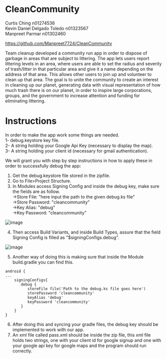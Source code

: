 # CleanCommunity

Curtis Ching                  n01274536  
Kevin Daniel Delgado Toledo   n01323567  
Manpreet Parmar               n01302460  

https://github.com/Manpreet7724/CleanCommunity

Team cleanup developed a community run app in order to dispose of garbage in areas that are subject to littering. The app lets users report littering levels in an area, where users are able to set the radius and severity of trash/litter in that particular area and give it a name depending on the address of that area. This allows other users to join up and volunteer to clean up that area. The goal is to unite the community to create an interest in cleaning up our planet, generating data with visual representation of how much trash there is on our planet, in order to inspire large corporations, groups, and the government to increase attention and funding for eliminating littering. 


# Instructions
In order to make the app work some things are needed.  
1- debug.keystore key file.  
2- A string holding your Google Api Key (necessary to display the map).  
3- A string holding your client id (necessary for gmail authentication).  

We will grant you with step by step instructions in how to apply these in order to successfully debug the app:   
1. Get the debug.keystore file stored in the zipfile.  
2. Go to File>Project Structure.
3. In Modules access Signing Config and inside the debug key, make sure the fields are as follow.  
->Store File: "here input the path to the given debug.ks file"  
->Store Password: "cleancommunity"  
->Key Alias: "debug"  
->Key Password: "cleancommunity"  

![image](https://user-images.githubusercontent.com/71301117/101694941-de317300-3a41-11eb-9972-1ff61747b99d.png)  


4. Then access Build Variants, and inside Build Types, assure that the field Signing Config is filled as "$signingConfigs.debug".  

![image](https://user-images.githubusercontent.com/71301117/101695431-8c3d1d00-3a42-11eb-9172-e64095f93df5.png)  

5. Another way of doing this is making sure that inside the Module build.gradle you can find this.  
```  
android {  
...  
    signingConfigs{  
       debug {  
          storeFile file('Path to the debug.ks file goes here')  
          storePassword 'cleancommunity'  
          keyAlias 'debug'  
          keyPassword 'cleancommunity'  
       }  
    }  
}
```

6. After doing this and syncing your gradle files, the debug key should be implemented to work with our app.  
7. An xml file called pass.xml should be inside the zip file, this xml file holds two strings, one with your client id for google signup and one with your google api key for google maps and the program should run correctly.  
